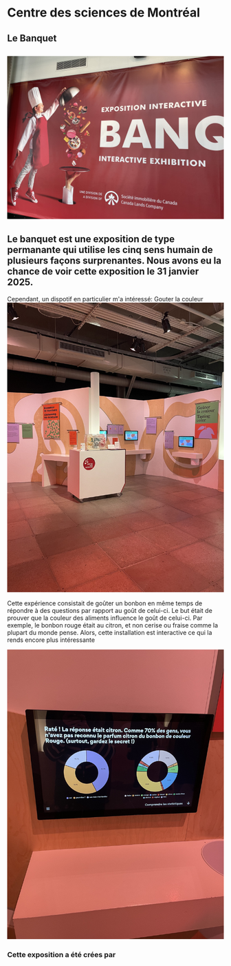# Centre des sciences de Montréal #
## Le Banquet ##
![Image](media/affiche_banquet_r.jpg)
---------------
Le banquet est une exposition de type permanante qui utilise les cinq sens humain de plusieurs façons surprenantes. Nous avons eu la chance de voir cette exposition le 31 janvier 2025. 
---------------
Cependant, un dispotif en particulier m'a intéressé: Gouter la couleur
![Image](media/exposition.jpg)

Cette expérience consistait de goûter un bonbon en même temps de répondre à des questions par rapport au goût de celui-ci. Le but était de prouver que la couleur des aliments influence le goût de celui-ci. Par exemple, le bonbon rouge était au citron, et non cerise ou fraise comme la plupart du monde pense. Alors, cette installation est interactive ce qui la rends encore plus intéressante 

![Image](media/question_02_r.jpg)

### Cette exposition a été crées par ###


